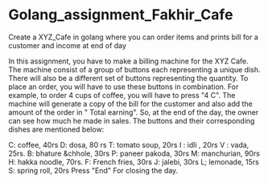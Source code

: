 # Golang_assignment_Fakhir_Cafe
Create a XYZ_Cafe in golang where you can order items and prints bill for a customer and income at end of day

In this assignment, you have to make a billing machine for the XYZ Cafe. The machine consist of a group of buttons each representing a unique dish. There will also be a different set of buttons representing the quantity. To place an order, you will have to use these buttons in combination. For example, to order 4 cups of coffee, you will have to press "4 C". The machine will generate a copy of the bill for the customer and also add the amount of the order in " Total earning". So, at the end of the day, the owner can see how much he made in sales. The buttons and their corresponding dishes are mentioned below:

C: coffee, 40rs
D: dosa, 80 rs
T: tomato soup, 20rs
I : idli , 20rs
V : vada, 25rs.
B: bhature &chhole, 30rs
P: paneer pakoda, 30rs
M: manchurian, 90rs
H: hakka noodle, 70rs.
F: French fries, 30rs
J: jalebi, 30rs
L; lemonade, 15rs
S: spring roll, 20rs
Press "End" For closing the day.
